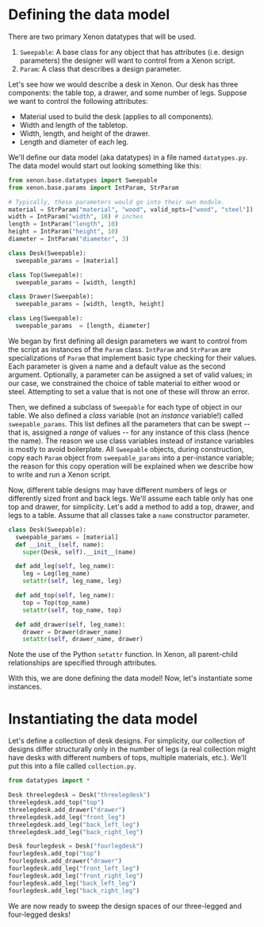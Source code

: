 # Defining the data model #

There are two primary Xenon datatypes that will be used.

1. `Sweepable`: A base class for any object that has attributes (i.e. design
   parameters) the designer will want to control from a Xenon script.
2. `Param`: A class that describes a design parameter.

Let's see how we would describe a desk in Xenon.  Our desk has three
components: the table top, a drawer, and some number of legs. Suppose we want
to control the following attributes:

  - Material used to build the desk (applies to all components).
  - Width and length of the tabletop.
  - Width, length, and height of the drawer.
  - Length and diameter of each leg.

We'll define our data model (aka datatypes) in a file named `datatypes.py`. The
data model would start out looking something like this:

  ```python
  from xenon.base.datatypes import Sweepable
  from xenon.base.params import IntParam, StrParam

  # Typically, these parameters would go into their own module.
  material = StrParam("material", "wood", valid_opts=["wood", "steel"])
  width = IntParam("width", 10) # inches
  length = IntParam("length", 10)
  height = IntParam("height", 10)
  diameter = IntParam("diameter", 3)

  class Desk(Sweepable):
    sweepable_params = [material]

  class Top(Sweepable):
    sweepable_params = [width, length]

  class Drawer(Sweepable):
    sweepable_params = [width, length, height]

  class Leg(Sweepable):
    sweepable_params  = [length, diameter]
  ```

We began by first defining all design parameters we want to control from the
script as instances of the `Param` class. `IntParam` and `StrParam` are
specializations of `Param` that implement basic type checking for their values.
Each parameter is given a name and a default value as the second argument.
Optionally, a parameter can be assigned a set of valid values; in our case,
we constrained the choice of table material to either wood or steel. Attempting
to set a value that is not one of these will throw an error.

Then, we defined a subclass of `Sweepable` for each type of object in our
table.  We also defined a *class* variable (not an *instance* variable!) called
`sweepable_params`.  This list defines all the parameters that can be swept --
that is, assigned a *range* of values -- for any instance of this class (hence
the name). The reason we use class variables instead of instance variables is
mostly to avoid boilerplate. All `Sweepable` objects, during construction, copy
each `Param` object from `sweepable_params` into a per-instance variable; the
reason for this copy operation will be explained when we describe how to write
and run a Xenon script.

Now, different table designs may have different numbers of legs or differently
sized front and back legs. We'll assume each table only has one top and drawer,
for simplicity. Let's add a method to add a top, drawer, and legs to a table.
Assume that all classes take a `name` constructor parameter.

  ```python
  class Desk(Sweepable):
    sweepable_params = [material]
    def __init__(self, name):
      super(Desk, self).__init__(name)

    def add_leg(self, leg_name):
      leg = Leg(leg_name)
      setattr(self, leg_name, leg)

    def add_top(self, leg_name):
      top = Top(top_name)
      setattr(self, top_name, top)

    def add_drawer(self, leg_name):
      drawer = Drawer(drawer_name)
      setattr(self, drawer_name, drawer)
  ```

Note the use of the Python `setattr` function. In Xenon, all parent-child
relationships are specified through attributes.

With this, we are done defining the data model! Now, let's instantiate some instances.

# Instantiating the data model #

Let's define a collection of desk designs. For simplicity, our collection of
designs differ structurally only in the number of legs (a real collection might
have desks with different numbers of tops, multiple materials, etc.). We'll put
this into a file called `collection.py`.

  ```python
  from datatypes import *

  Desk threelegdesk = Desk("threelegdesk")
  threelegdesk.add_top("top")
  threelegdesk.add_drawer("drawer")
  threelegdesk.add_leg("front_leg")
  threelegdesk.add_leg("back_left_leg")
  threelegdesk.add_leg("back_right_leg")

  Desk fourlegdesk = Desk("fourlegdesk")
  fourlegdesk.add_top("top")
  fourlegdesk.add_drawer("drawer")
  fourlegdesk.add_leg("front_left_leg")
  fourlegdesk.add_leg("front_right_leg")
  fourlegdesk.add_leg("back_left_leg")
  fourlegdesk.add_leg("back_right_leg")
  ```

We are now ready to sweep the design spaces of our three-legged and four-legged
desks!
